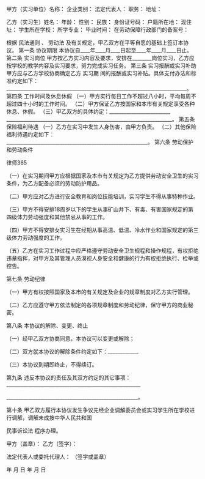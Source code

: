 
  


甲方（实习单位）名称：
企业类别：
法定代表人：
职务：
地址： 



乙方（实习生）姓名： 年龄：
性别： 民族：
身份证号码：
户籍所在地：
现住址：
学生所在学校：
所学专业：
毕业时间：
在劳动保障行政部门的备案号： 









根据
民法通则
、
劳动法
及有关规定，甲乙双方在平等自愿的基础上签订本协议。
第一条 协议期限
本协议自____年____月____日起至____年____月____日止。
第二条 实习岗位
甲方按乙方实习内容及要求，安排在________岗位实习，乙方应按学校的教学内容及实习要求，努力完成实习任务。
第三条 实习报酬或实习补助
甲方应与乙方学校协商确定乙方
实习期
间的报酬或实习补贴。具体支付办法和标准约定如下：__________________________________________________________________________。
第四条 工作时间及休息休假
（一）甲方实行每日工作不超过八小时，平均每周不超过四十小时的工作时间。
（二）甲方保证乙方按国家和本市有关规定享受各种休息、休假。
（三）甲乙双方的具体约定：_________________________
____________________________________________________________________。
第五条 保险福利待遇
（一）乙方在实习中发生人身伤害，由甲方负责。
（二）其他保险福利待遇约定如下：__________________________________________________________。
第六条 劳动保护和劳动条件




 
律师365






（一）在实习期间甲方应根据国家及本市有关规定为乙方提供劳动安全卫生的实习条件，为乙方配备必须的劳动防护用品。

（二）甲方应对乙方进行安全教育和岗位技能培训，实习学生不得从事特种作业。

（三）甲方不得安排18周岁以下的学生从事矿山井下、有毒、有害国家规定的第四级体力劳动强度和其他禁忌从事的工作。

（四）甲方不得安排女实习生在经期从事高温、低温、冷水作业和国家规定的第三级体力劳动强度的工作。

（五）乙方在实习工作过程中应严格遵守劳动安全卫生规程和操作规程，有权拒绝违章指挥，对甲方及其管理人员漠视人身安全和健康的行为有权拒绝执行、检举或控告。

第七条 劳动纪律

（一）甲方有权按照国家及本市的有关规定及企业的规章制度对乙方实行管理。

（二）乙方应遵守甲方依法制定的各项规章制度和劳动纪律，保守甲方的商业秘密。

第八条 本协议的解除、变更、终止

（一）经甲乙双方协商同意，本协议可以变更或解除；

（二）双方就本协议的解除条件约定如下：____________.

（三）本协议到期即终止，不得续订。

第九条 违反本协议的责任及其双方约定的其它事项：_______________________________________________________

______________________________________________________。

第十条 甲乙双方履行本协议发生争议先经企业调解委员会或实习学生所在学校进行调解，调解未成按中华人民共和国

民事诉讼法
程序办理。 

甲方（盖章）： 乙方（签字）： 


法定代表人或委托代理人：
（签字或盖章） 



年 月 日 年 月 日





 
 

 
 
 
  
 
  
 
   


   
 

   


   


   
 
 
  
 
 
 

